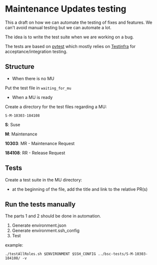 # Maintenance Updates testing

This a draft on how we can automate the testing of fixes and
features. We can't avoid manual testing but we can automate a lot.

The idea is to write the test suite when we are working on a bug.

The tests are based on [pytest](https://docs.pytest.org/en/latest/)
which mostly relies on [Testinfra](https://testinfra.readthedocs.io/en/latest/)
for acceptance/integration testing.

## Structure

* When there is no MU

Put the test file in `waiting_for_mu`

* When a MU is ready

Create a directory for the test files regarding a MU:

`S-M-10303-184108`

**S**: Suse

**M**: Maintenance

**10303**: MR - Maintenance Request

**184108**: RR - Release Request


## Tests

Create a test suite in the MU directory: 

* at the beginning of the file, add the title and link
to the relative PR(s)


## Run the tests manually

The parts 1 and 2 should be done in automation.

1. Generate environment.json
2. Generate environment.ssh_config
3. Test

example:

```console
./testAllRoles.sh $ENVIRONMENT $SSH_CONFIG ../bsc-tests/S-M-10303-184108/ -v
```
